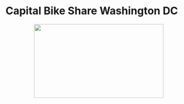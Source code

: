 # Capital Bike Share Washington DC


<p align="center">
  <img width="350" height="200" src="https://media-cdn.tripadvisor.com/media/photo-s/0f/51/68/53/capital-bikeshare.jpg">
</p>